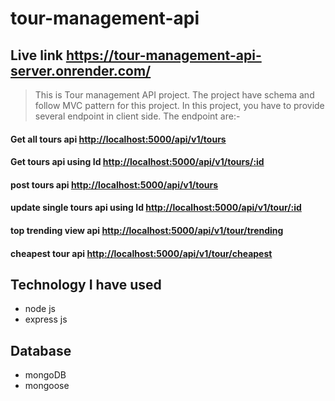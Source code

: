 # tour-management-api

## Live link <https://tour-management-api-server.onrender.com/>


> This is Tour management API project. The project have schema and follow MVC pattern for this project. In this project, you have to provide several endpoint in client side. The endpoint are:-

#### Get all tours api <http://localhost:5000/api/v1/tours>
#### Get tours api using Id <http://localhost:5000/api/v1/tours/:id>
#### post tours api <http://localhost:5000/api/v1/tours>
#### update single tours api using Id <http://localhost:5000/api/v1/tour/:id>
#### top trending view api <http://localhost:5000/api/v1/tour/trending>
#### cheapest tour api <http://localhost:5000/api/v1/tour/cheapest>

## Technology I have used
- node js
- express js

## Database
- mongoDB
- mongoose
